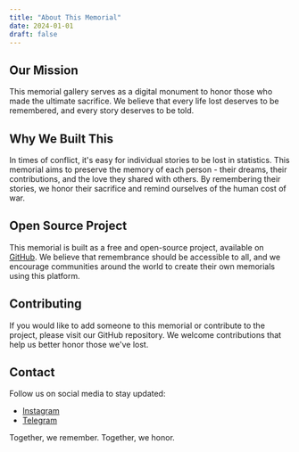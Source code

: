 ```yaml
---
title: "About This Memorial"
date: 2024-01-01
draft: false
---
```


## Our Mission

This memorial gallery serves as a digital monument to honor those who made the ultimate sacrifice. We believe that every life lost deserves to be remembered, and every story deserves to be told.

## Why We Built This

In times of conflict, it's easy for individual stories to be lost in statistics. This memorial aims to preserve the memory of each person - their dreams, their contributions, and the love they shared with others. By remembering their stories, we honor their sacrifice and remind ourselves of the human cost of war.

## Open Source Project

This memorial is built as a free and open-source project, available on [GitHub](https://github.com/yourusername/memorial-gallery). We believe that remembrance should be accessible to all, and we encourage communities around the world to create their own memorials using this platform.

## Contributing

If you would like to add someone to this memorial or contribute to the project, please visit our GitHub repository. We welcome contributions that help us better honor those we've lost.

## Contact

Follow us on social media to stay updated:
- [Instagram](https://instagram.com/yourusername)
- [Telegram](https://t.me/yourchannel)

Together, we remember. Together, we honor.